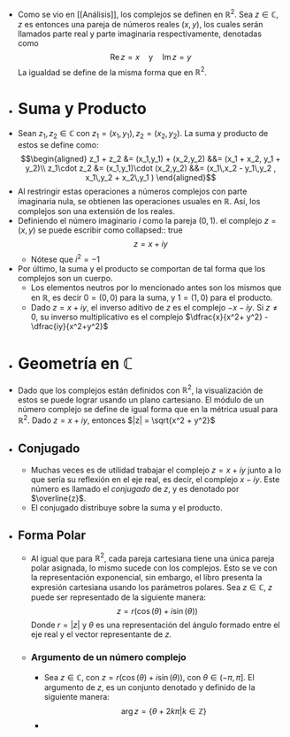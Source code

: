 - Como se vio en [[Análisis]], los complejos se definen en $\mathbb{R}^2$. Sea $z\in\mathbb{C}$, $z$ es entonces una pareja de números reales $(x,y)$, los cuales serán llamados parte real y parte imaginaria respectivamente, denotadas como
  $$\text{Re}\,z = x \quad \text{y} \quad \text{Im}\,z = y$$
  La igualdad se define de la misma forma que en $\mathbb{R}^2$.
- # Suma y Producto
- Sean $z_1,z_2\in\mathbb{C}$ con $z_1 = (x_1,y_1),\,z_2=(x_2,y_2)$. La suma y producto de estos se define como:
  $$\begin{aligned}
  z_1 + z_2 &= (x_1,y_1) + (x_2,y_2) &&= (x_1 + x_2, y_1 + y_2)\\
  z_1\cdot z_2 &= (x_1,y_1)\cdot (x_2,y_2) &&= (x_1\,x_2 - y_1\,y_2 , x_1\,y_2 + x_2\,y_1 )
  \end{aligned}$$
- Al restringir estas operaciones a números complejos con parte imaginaria nula, se obtienen las operaciones usuales en $\mathbb{R}$. Así, los complejos son una extensión de los reales.
- Definiendo el número imaginario $i$ como la pareja $(0,1)$. el complejo $z=(x,y)$ se puede escribir como
  collapsed:: true
  $$z = x + iy$$
	- Nótese que $i^2 = -1$
- Por último, la suma y el producto se comportan de tal forma que los complejos son un cuerpo.
	- Los elementos neutros por lo mencionado antes son los mismos que en $\mathbb{R}$, es decir
	  $0 = (0,0)$ para la suma, y $1 = (1,0)$ para el producto.
	- Dado $z=x+iy$, el inverso aditivo de $z$ es el complejo $-x - iy$. Si $z\not=0$, su inverso multiplicativo es el complejo $\dfrac{x}{x^2+ y^2} - \dfrac{iy}{x^2+y^2}$
- # Geometría en $\mathbb{C}$
- Dado que los complejos están definidos con $\mathbb{R}^2$, la visualización de estos se puede lograr usando un plano cartesiano.  El módulo de un número complejo se define de igual forma que en la métrica usual para $\mathbb{R}^2$. Dado $z = x + iy$, entonces $|z| = \sqrt{x^2 + y^2}$
- ## Conjugado
	- Muchas veces es de utilidad trabajar el complejo $z=x+iy$ junto a lo que sería su reflexión en el eje real, es decir, el complejo $x-iy$. Este número es llamado el *conjugado* de $z$, y es denotado por $\overline{z}$.
	- El conjugado distribuye sobre la suma y el producto.
- ## Forma Polar
	- Al igual que para $\mathbb{R}^2$, cada pareja cartesiana tiene una única pareja polar asignada, lo mismo sucede con los complejos. Esto se ve con la representación exponencial, sin embargo, el libro presenta la expresión cartesiana usando los parámetros polares. Sea $z\in\mathbb{C}$, $z$ puede ser representado de la siguiente manera:
	  $$z = r(\cos(\theta) + i\sin(\theta))$$
	  Donde $r=|z|$ y $\theta$ es una representación del ángulo formado entre el eje real y el vector representante de $z$.
	- ### Argumento de un número complejo
		- Sea $z\in\mathbb{C}$, con $z = r(\cos(\theta) + i\sin(\theta))$, con $\theta \in (-\pi,\pi]$. El argumento de $z$, es un conjunto denotado y definido de la siguiente manera:
		  $$\text{arg}\,z = \{\theta + 2k\pi | k \in \mathbb{Z}\}$$
		-